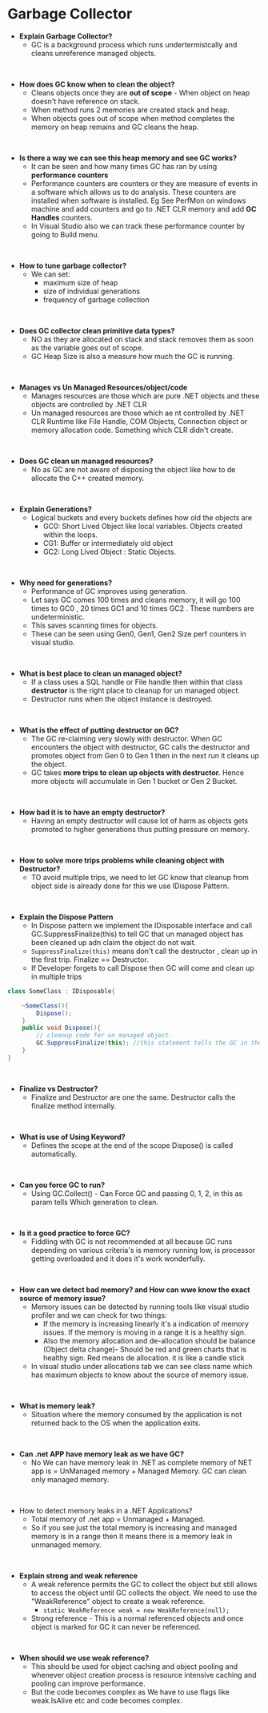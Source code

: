 # Garbage Collector

* **Explain Garbage Collector?**
  * GC is a background process which runs undertermistcally and cleans unreference managed objects.
<br/>

* **How does GC know when to clean the object?**
  * Cleans objects once they are **out of scope** - When object on heap doesn't have reference on stack.
  * When method runs 2 memories are created stack and heap.
  * When objects goes out of scope when method completes the memory on heap remains and GC cleans the heap.  
<br/>

* **Is there a way we can see this heap memory and see GC works?**
  * It can be seen and how many times GC has ran by using **performance counters**
  * Performance counters are counters or they are measure of events in a software which allows us to do analysis. These counters are installed when software is installed. Eg See PerfMon on windows machine and add counters and go to .NET CLR memory and add **GC Handles** counters.
  * In Visual Studio also we can track these performance counter by going to Build menu.
<br/>

* **How to tune garbage collector?**
  * We can set:
    * maximum size of heap
    * size of individual generations
    * frequency of garbage collection
<br/>

* **Does GC collector clean primitive data types?**
  * NO as they are allocated on stack and stack removes them as soon as the variable goes out of scope.
  * GC Heap Size is also a measure how much the GC is running.
<br/>
  
* **Manages vs Un Managed Resources/object/code**
  * Manages resources are those which are pure .NET objects and these objects are controlled by .NET CLR
  * Un managed resources are those which ae nt controlled by .NET CLR Runtime like File Handle, COM Objects, Connection object or memory allocation code. Something which CLR didn't create.
<br/>

* **Does GC clean un managed resources?**
  * No as GC are not aware of disposing the object like how to de allocate the C++ created memory.
<br/>

* **Explain Generations?**
  * Logical buckets and every buckets defines how old the objects are 
    * GC0: Short Lived Object like local variables. Objects created within the loops.
    * CG1: Buffer or intermediately old object
    * GC2: Long Lived Object : Static Objects.
<br/>

* **Why need for generations?**
  * Performance of GC improves using generation. 
  * Let says GC comes 100 times and cleans memory, it will go 100 times to GC0 , 20 times GC1 and 10 times GC2 . These numbers are undeterministic.
  * This saves scanning times for objects.
  * These can be seen using Gen0, Gen1, Gen2 Size perf counters in visual studio.
<br/>

* **What is best place to clean un managed object?**
  * If a class uses a SQL handle or File handle then within that class **destructor** is the right place to cleanup for un managed object.
  * Destructor runs when the object instance is destroyed.
<br/>

* **What is the effect of putting destructor on GC?**
  * The GC re-claiming very slowly with destructor. When GC encounters the object with destructor, GC calls the destructor and promotes object from Gen 0 to Gen 1 then in the next run it cleans up the object. 
  * GC takes **more trips to clean up objects with destructor.** Hence more objects will accumulate in Gen 1 bucket or Gen 2 Bucket.
<br/>

* **How bad it is to have an empty destructor?**
  * Having an empty destructor will cause lot of harm as objects gets promoted to higher generations thus putting pressure on memory.
<br/>

* **How to solve more trips problems while cleaning object with Destructor?**
  * TO avoid multiple trips, we need to let GC know that cleanup from object side is already done for this we use IDispose Pattern. 
<br/>

* **Explain the Dispose Pattern**
    * In Dispose pattern we implement the IDisposable interface and call GC.SuppressFinalize(this) to tell GC that un managed object has been cleaned up adn claim the object do not wait. 
    * `SuppressFinalize(this)` means don't call the destructor , clean up in the first trip. Finalize == Destructor.
    * If Developer forgets to call Dispose then GC will come and clean up in multiple trips
```csharp
class SomeClass : IDisposable{

    ~SomeClass(){
        Dispose();
    }
    public void Dispose(){
        // cleanup code for un managed object.
        GC.SuppressFinalize(this); //this statement tells the GC in the first trip itself that this object is ready to cleanup as all un managed code has been cleaned up.
    }
}
```
<br/>

* **Finalize vs Destructor?**
  * Finalize and Destructor are one the same. Destructor calls the finalize method internally.
<br/>

* **What is use of Using Keyword?**
    * Defines the scope at the end of the scope Dispose() is called automatically. 
<br/>

* **Can you force GC to run?**
  * Using GC.Collect() - Can Force GC and passing 0, 1, 2, in this as param tells Which generation to clean.
<br/>

* **Is it a good practice to force GC?**
  * Fiddling with GC is not recommended at all because GC runs depending on various criteria's is memory running low, is processor getting overloaded and it does it's work wonderfully. 
<br/>

* **How can we detect bad memory? and How can wwe know the exact source of memory issue?**
  * Memory issues can be detected by running tools like visual studio profiler and we can check for two things: 
    * If the memory is increasing linearly it's a indication of memory issues. If the memory is moving in a range it is a healthy sign.
    * Also the memory allocation and de-allocation should be balance (Object delta change)- Should be red and green charts that is healthy sign. Red means de allocation. it is like a candle stick
  * In visual studio under allocations tab we can see class name which has maximum objects to know about the source of memory issue.
<br/>

* **What is memory leak?**
  * Situation where the memory consumed by the application is not returned back to the OS when the application exits. 
<br/>

* **Can .net APP have memory leak as we have GC?**
  * No We can have memory leak in .NET as complete memory of NET app is = UnManaged memory + Managed Memory. GC can clean only managed memory. 
<br/>

* How to detect memory leaks in a .NET Applications?
  * Total memory of .net app = Unmanaged + Managed.
  * So if you see just the total memory is increasing and managed memory is in a range then it means there is a memory leak in unmanaged memory.
<br/>

* **Explain strong and weak reference**
  * A weak reference permits the GC to collect the object but still allows to access the object until GC collects the object. We need to use the "WeakReference" object to create a weak reference.
    * `static WeakReference weak = new WeakReference(null);`
  * Strong reference - This is a normal referenced objects and once object is marked for GC it can never be referenced.
<br/>

* **When should we use weak reference?**
    * This should be used for object caching and object pooling and whenever object creation process is resource intensive caching and pooling can improve performance. 
    * But the code becomes complex as We have to use flags like weak.IsAlive etc  and code becomes complex.